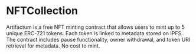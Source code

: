 # NFTCollection
Artifactum is a free NFT minting contract that allows users to mint up to 5 unique ERC-721 tokens. Each token is linked to metadata stored on IPFS. The contract includes pause functionality, owner withdrawal, and token URI retrieval for metadata. No cost to mint.
